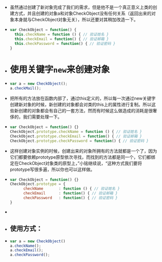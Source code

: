 - 虽然通过创建了新对象完成了我们的需求，但是他不是一个真正意义上类的创建方式，并且创建的对象a和对象CheckObject没有任何关系（返回出来的对象本身就与CheckObject对象无关），所以还要对其稍加改造一下。
- ```javascript
  var CheckObject = function() {
    this.checkName = function () { // 验证姓名 }
    this.checkEmail = function() { // 验证邮箱 }
    this.checkPassword = function() { // 验证密码 }
  }
  ```
- # 使用关键字`new`来创建对象
- ```javascript
  var a = new CheckObject();
  a.checkMail();
  ```
- 把所有的方法放在函数内部了，通过this定义的，所以每一次通过new关键字创建新对象的时候，新创建的对象都会对类的this上的属性进行复制。所以这些新创建的对象都会有自己的一套方法，然而有时候这么做造成的消耗是很奢侈的，我们需要处理一下。
- ```javascript
  var CheckObject = function() {}
  CheckObject.prototype.checkName = function () { // 验证姓名 }
  CheckObject.prototype.checkEmail = function() { // 验证邮箱 }
  CheckObject.prototype.checkPassword = function() { // 验证密码 }
  ```
- 这样创建对象实例的时候，创建出来的对象所拥有的方法就都是一个了，因为它们都要依赖prototype原型依次寻找，而找到的方法都是同一个，它们都绑定在CheckObject对象类的原型上，”小铭继续说，“这种方式我们要将prototype写很多遍，所以你也可以这样做。
- ```javascript
  var CheckObject = function() {}
  CheckObject.prototype = {
     	checkName 		: function () { // 验证姓名 }
    	checkEmail 		: function() { // 验证邮箱 }
    	checkPassword	: function() { // 验证密码 }
  }
  ```
-
- ## 使用方式：
- ```javascript
  var a = new CheckObject()
  a.checkName();
  a.checkEmail();
  a.checkPassword();
  ```
